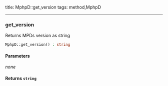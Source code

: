 title: MphpD::get_version
tags: method,MphpD

---

<div class="method">
<h3 class="method-name">get_version</h3>
<p>Returns MPDs version as string</p>

```php
MphpD::get_version() : string
```

#### Parameters

*none*


#### Returns `string`




</div>